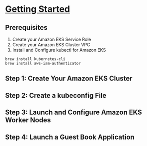 # [Getting Started](https://docs.aws.amazon.com/eks/latest/userguide/getting-started.html)

## Prerequisites

1. Create your Amazon EKS Service Role
1. Create your Amazon EKS Cluster VPC
1. Install and Configure kubectl for Amazon EKS

```
brew install kubernetes-cli
brew install aws-iam-authenticator
```

## Step 1: Create Your Amazon EKS Cluster

## Step 2: Create a kubeconfig File

## Step 3: Launch and Configure Amazon EKS Worker Nodes

## Step 4: Launch a Guest Book Application

